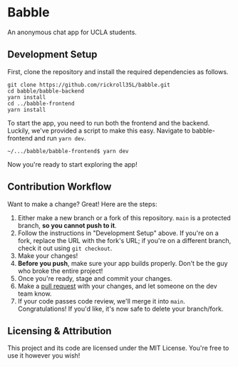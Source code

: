 # Babble
An anonymous chat app for UCLA students.

## Development Setup
First, clone the repository and install the required dependencies as follows.

```
git clone https://github.com/rickroll35L/babble.git
cd babble/babble-backend
yarn install
cd ../babble-frontend
yarn install
```

To start the app, you need to run both the frontend and the backend. Luckily, we've provided a script to make this easy. Navigate to babble-frontend and run `yarn dev`.

```
~/.../babble/babble-frontend$ yarn dev
```

Now you're ready to start exploring the app!

## Contribution Workflow

Want to make a change? Great! Here are the steps:

1. Either make a new branch or a fork of this repository. `main` is a protected branch, **so you cannot push to it**.
2. Follow the instructions in "Development Setup" above. If you're on a fork, replace the URL with the fork's URL; if you're on a different branch, check it out using `git checkout`.
3. Make your changes!
4. **Before you push**, make sure your app builds properly. Don't be the guy who broke the entire project!
5. Once you're ready, stage and commit your changes.
6. Make a [pull request](https://github.com/rickroll35L/babble/pulls) with your changes, and let someone on the dev team know. 
7. If your code passes code review, we'll merge it into `main`. Congratulations! If you'd like, it's now safe to delete your branch/fork.

## Licensing & Attribution
This project and its code are licensed under the MIT License. You're free to use it however you wish!